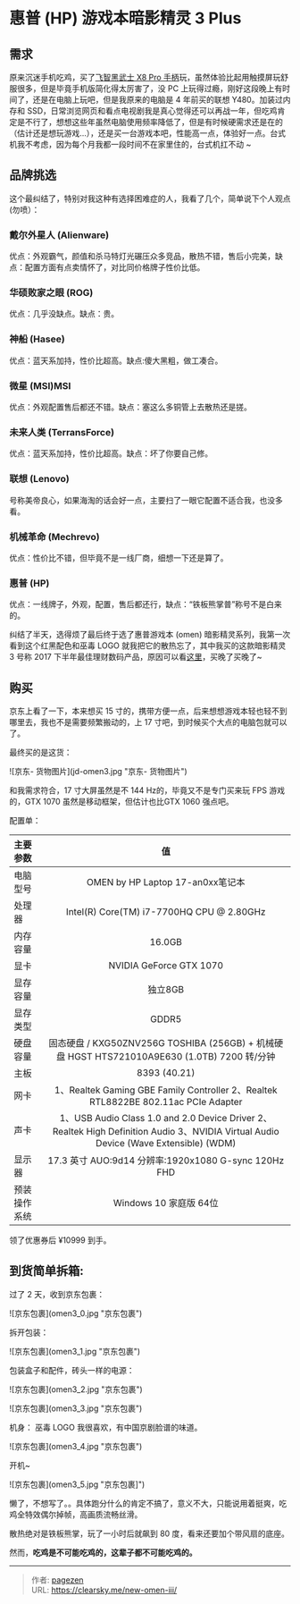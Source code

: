 # 惠普 (HP) 游戏本暗影精灵 3 Plus


## 需求

原来沉迷手机吃鸡，买了[飞智黑武士 X8 Pro 手柄](https://clearsky.me/flydigi-x8-pro/ )玩，虽然体验比起用触摸屏玩舒服很多，但是毕竟手机版简化得太厉害了，没 PC 上玩得过瘾，刚好这段晚上有时间了，还是在电脑上玩吧，但是我原来的电脑是 4 年前买的联想 Y480。加装过内存和 SSD，日常浏览网页和看点电视剧我是真心觉得还可以再战一年，但吃鸡肯定是不行了，想想这些年虽然电脑使用频率降低了，但是有时候硬需求还是在的（估计还是想玩游戏...），还是买一台游戏本吧，性能高一点，体验好一点。台式机我不考虑，因为每个月我都一段时间不在家里住的，台式机扛不动 ~

## 品牌挑选

这个最纠结了，特别对我这种有选择困难症的人，我看了几个，简单说下个人观点 (勿喷）：

### 戴尔外星人 (Alienware)

优点：外观霸气，颜值和杀马特灯光碾压众多竞品，散热不错，售后小完美，缺点：配置方面有点卖情怀了，对比同价格牌子性价比低。

### 华硕败家之眼 (ROG)

优点：几乎没缺点。缺点：贵。

### 神船 (Hasee)

优点：蓝天系加持，性价比超高。缺点:傻大黑粗，做工凑合。

### 微星 (MSI)MSI

优点：外观配置售后都还不错。缺点：塞这么多铜管上去散热还是搓。

### 未来人类 (TerransForce)

优点：蓝天系加持，性价比超高。缺点：坏了你要自己修。

### 联想 (Lenovo)

号称美帝良心，如果海淘的话会好一点，主要扫了一眼它配置不适合我，也没多看。

### 机械革命 (Mechrevo)

优点：性价比不错，但毕竟不是一线厂商，细想一下还是算了。

### 惠普 (HP)

优点：一线牌子，外观，配置，售后都还行，缺点：“铁板熊掌普”称号不是白来的。

纠结了半天，选得烦了最后终于选了惠普游戏本 (omen) 暗影精灵系列，我第一次看到这个红黑配色和巫毒 LOGO 就我把它的散热忘了，其中我买的这款暗影精灵 3 号称 2017 下半年最佳理财数码产品，原因可以看[这里](https://www.zhihu.com/question/63693782)，买晚了买晚了~


## 购买

京东上看了一下，本来想买 15 寸的，携带方便一点，后来想想游戏本轻也轻不到哪里去，我也不是需要频繁搬动的，上 17 寸吧，到时候买个大点的电脑包就可以了。

最终买的是这货：

![京东- 货物图片](jd-omen3.jpg &#34;京东- 货物图片&#34;)
 
和我需求符合，17 寸大屏虽然是不 144 Hz的，毕竟又不是专门买来玩 FPS 游戏的，GTX 1070 虽然是移动框架，但估计也比GTX 1060 强点吧。

配置单：

| 主要参数 |    值     |
| :--- | :------: |
| 电脑型号 |  OMEN by HP Laptop 17-an0xx笔记本 |
| 处理器	 |    Intel(R) Core(TM) i7-7700HQ CPU @ 2.80GHz   |
| 内存容量 |   16.0GB   |
| 显卡| NVIDIA GeForce GTX 1070 |
| 显存容量 |  独立8GB  |
| 显存类型 |  GDDR5  |
| 硬盘容量 |   固态硬盘 / KXG50ZNV256G TOSHIBA (256GB) &#43; 机械硬盘 HGST HTS721010A9E630 (1.0TB) 7200 转/分钟   |
| 主板 |  8393 (40.21)  |
| 网卡 |   1、Realtek Gaming GBE Family Controller 2、Realtek RTL8822BE 802.11ac PCIe Adapter   |
| 声卡 |  1、USB Audio Class 1.0 and 2.0 Device Driver 2、Realtek High Definition Audio 3、NVIDIA Virtual Audio Device (Wave Extensible) (WDM)  |
| 显示器|  17.3 英寸 AUO:9d14  分辨率:1920x1080  G-sync 120Hz FHD |
| 预装操作系统 |  Windows 10 家庭版  64位   |

领了优惠券后 ¥10999 到手。

## 到货简单拆箱:

过了 2 天，收到京东包裹：

![京东包裹](omen3_0.jpg &#34;京东包裹&#34;)

拆开包装：

![京东包裹](omen3_1.jpg &#34;京东包裹&#34;)

包装盒子和配件，砖头一样的电源：

![京东包裹](omen3_2.jpg &#34;京东包裹&#34;)

![京东包裹](omen3_3.jpg &#34;京东包裹&#34;)

机身： 巫毒 LOGO 我很喜欢，有中国京剧脸谱的味道。

![京东包裹](omen3_4.jpg &#34;京东包裹&#34;)

开机~

![京东包裹](omen3_5.jpg &#34;京东包裹]&#34;)

懒了，不想写了。。具体跑分什么的肯定不搞了，意义不大，只能说用着挺爽，吃鸡全特效偶尔掉帧，高画质流畅丝滑。

散热绝对是铁板熊掌，玩了一小时后就飙到 80 度，看来还要加个带风扇的底座。

然而，**吃鸡是不可能吃鸡的，这辈子都不可能吃鸡的。**


---

> 作者: [pagezen](http://clearsky.me/)  
> URL: https://clearsky.me/new-omen-iii/  

